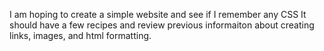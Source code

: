 I am hoping to create a simple website and see if I remember any CSS
It should have a few recipes and review previous informaiton about creating links, images, and html formatting. 